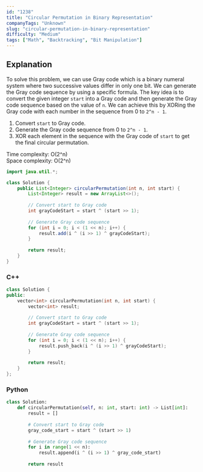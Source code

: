 ```yaml
---
id: "1238"
title: "Circular Permutation in Binary Representation"
companyTags: "Unknown"
slug: "circular-permutation-in-binary-representation"
difficulty: "Medium"
tags: ["Math", "Backtracking", "Bit Manipulation"]
---
```


## Explanation
To solve this problem, we can use Gray code which is a binary numeral system where two successive values differ in only one bit. We can generate the Gray code sequence by using a specific formula. The key idea is to convert the given integer `start` into a Gray code and then generate the Gray code sequence based on the value of `n`. We can achieve this by XORing the Gray code with each number in the sequence from 0 to `2^n - 1`.

1. Convert `start` to Gray code.
2. Generate the Gray code sequence from 0 to `2^n - 1`.
3. XOR each element in the sequence with the Gray code of `start` to get the final circular permutation.

Time complexity: O(2^n)  
Space complexity: O(2^n)
```java
import java.util.*;

class Solution {
    public List<Integer> circularPermutation(int n, int start) {
        List<Integer> result = new ArrayList<>();
        
        // Convert start to Gray code
        int grayCodeStart = start ^ (start >> 1);
        
        // Generate Gray code sequence
        for (int i = 0; i < (1 << n); i++) {
            result.add(i ^ (i >> 1) ^ grayCodeStart);
        }
        
        return result;
    }
}
```

### C++
```cpp
class Solution {
public:
    vector<int> circularPermutation(int n, int start) {
        vector<int> result;
        
        // Convert start to Gray code
        int grayCodeStart = start ^ (start >> 1);
        
        // Generate Gray code sequence
        for (int i = 0; i < (1 << n); i++) {
            result.push_back(i ^ (i >> 1) ^ grayCodeStart);
        }
        
        return result;
    }
};
```

### Python
```python
class Solution:
    def circularPermutation(self, n: int, start: int) -> List[int]:
        result = []
        
        # Convert start to Gray code
        gray_code_start = start ^ (start >> 1)
        
        # Generate Gray code sequence
        for i in range(1 << n):
            result.append(i ^ (i >> 1) ^ gray_code_start)
        
        return result
```